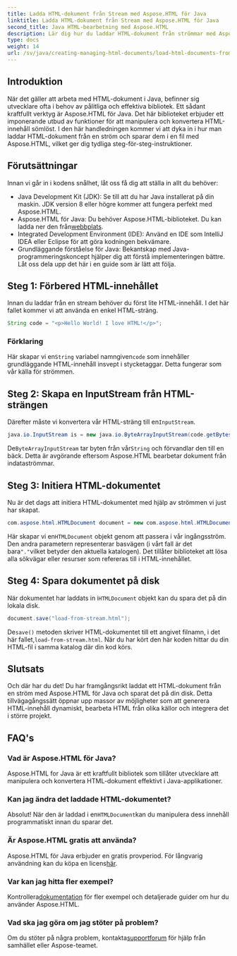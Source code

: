 ```yaml
---
title: Ladda HTML-dokument från Stream med Aspose.HTML för Java
linktitle: Ladda HTML-dokument från Stream med Aspose.HTML för Java
second_title: Java HTML-bearbetning med Aspose.HTML
description: Lär dig hur du laddar HTML-dokument från strömmar med Aspose.HTML för Java. Den här guiden ger en steg-för-steg handledning för sömlös HTML-manipulation.
type: docs
weight: 14
url: /sv/java/creating-managing-html-documents/load-html-documents-from-stream/
---
```

## Introduktion
När det gäller att arbeta med HTML-dokument i Java, befinner sig utvecklare ofta i behov av pålitliga och effektiva bibliotek. Ett sådant kraftfullt verktyg är Aspose.HTML för Java. Det här biblioteket erbjuder ett imponerande utbud av funktioner för att manipulera och konvertera HTML-innehåll sömlöst. I den här handledningen kommer vi att dyka in i hur man laddar HTML-dokument från en ström och sparar dem i en fil med Aspose.HTML, vilket ger dig tydliga steg-för-steg-instruktioner.
## Förutsättningar
Innan vi går in i kodens snålhet, låt oss få dig att ställa in allt du behöver:
- Java Development Kit (JDK): Se till att du har Java installerat på din maskin. JDK version 8 eller högre kommer att fungera perfekt med Aspose.HTML.
-  Aspose.HTML för Java: Du behöver Aspose.HTML-biblioteket. Du kan ladda ner den från[webbplats](https://releases.aspose.com/html/java/).
- Integrated Development Environment (IDE): Använd en IDE som IntelliJ IDEA eller Eclipse för att göra kodningen bekvämare. 
- Grundläggande förståelse för Java: Bekantskap med Java-programmeringskoncept hjälper dig att förstå implementeringen bättre.
Låt oss dela upp det här i en guide som är lätt att följa.
## Steg 1: Förbered HTML-innehållet
Innan du laddar från en stream behöver du först lite HTML-innehåll. I det här fallet kommer vi att använda en enkel HTML-sträng.
```java
String code = "<p>Hello World! I love HTML!</p>";
```
### Förklaring
 Här skapar vi en`String` variabel namngiven`code` som innehåller grundläggande HTML-innehåll insvept i stycketaggar. Detta fungerar som vår källa för strömmen.
## Steg 2: Skapa en InputStream från HTML-strängen
 Därefter måste vi konvertera vår HTML-sträng till en`InputStream`.
```java
java.io.InputStream is = new java.io.ByteArrayInputStream(code.getBytes());
```

 De`ByteArrayInputStream` tar byten från vår`String` och förvandlar den till en bäck. Detta är avgörande eftersom Aspose.HTML bearbetar dokument från indataströmmar.
## Steg 3: Initiera HTML-dokumentet
Nu är det dags att initiera HTML-dokumentet med hjälp av strömmen vi just har skapat.
```java
com.aspose.html.HTMLDocument document = new com.aspose.html.HTMLDocument(is, ".");
```

 Här skapar vi en`HTMLDocument` objekt genom att passera i vår ingångsström. Den andra parametern representerar basvägen (i vårt fall är det bara`"."`vilket betyder den aktuella katalogen). Det tillåter biblioteket att lösa alla sökvägar eller resurser som refereras till i HTML-innehållet.
## Steg 4: Spara dokumentet på disk
 När dokumentet har laddats in i`HTMLDocument` objekt kan du spara det på din lokala disk.
```java
document.save("load-from-stream.html");
```

 De`save()` metoden skriver HTML-dokumentet till ett angivet filnamn, i det här fallet,`load-from-stream.html`. När du har kört den här koden hittar du din HTML-fil i samma katalog där din kod körs.
## Slutsats
Och där har du det! Du har framgångsrikt laddat ett HTML-dokument från en ström med Aspose.HTML för Java och sparat det på din disk. Detta tillvägagångssätt öppnar upp massor av möjligheter som att generera HTML-innehåll dynamiskt, bearbeta HTML från olika källor och integrera det i större projekt.

## FAQ's
### Vad är Aspose.HTML för Java?
Aspose.HTML for Java är ett kraftfullt bibliotek som tillåter utvecklare att manipulera och konvertera HTML-dokument effektivt i Java-applikationer.
### Kan jag ändra det laddade HTML-dokumentet?
 Absolut! När den är laddad i en`HTMLDocument`kan du manipulera dess innehåll programmatiskt innan du sparar det.
### Är Aspose.HTML gratis att använda?
 Aspose.HTML för Java erbjuder en gratis provperiod. För långvarig användning kan du köpa en licens[här](https://purchase.aspose.com/buy).
### Var kan jag hitta fler exempel?
 Kontrollera[dokumentation](https://reference.aspose.com/html/java/) för fler exempel och detaljerade guider om hur du använder Aspose.HTML.
### Vad ska jag göra om jag stöter på problem?
 Om du stöter på några problem, kontakta[supportforum](https://forum.aspose.com/c/html/29) för hjälp från samhället eller Aspose-teamet.